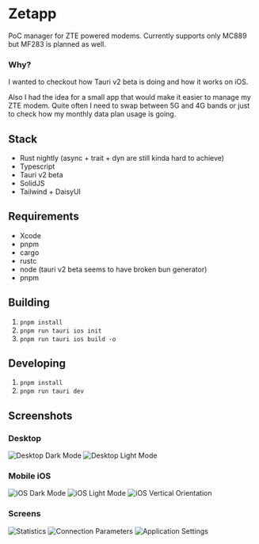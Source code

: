 # Zetapp

PoC manager for ZTE powered modems.
Currently supports only MC889 but MF283 is planned as well.

### Why?

I wanted to checkout how Tauri v2 beta is doing and how it works on iOS.

Also I had the idea for a small app that would make it easier to manage my ZTE modem. 
Quite often I need to swap between 5G and 4G bands or just to check how my monthly data plan usage is going. 

## Stack

- Rust nightly (async + trait + dyn are still kinda hard to achieve)
- Typescript
- Tauri v2 beta
- SolidJS
- Tailwind + DaisyUI

## Requirements

- Xcode
- pnpm
- cargo
- rustc
- node (tauri v2 beta seems to have broken bun generator)
- pnpm 

## Building

1. `pnpm install`
2. `pnpm run tauri ios init`
3. `pnpm run tauri ios build -o` 

## Developing

1. `pnpm install`
2. `pnpm run tauri dev`

## Screenshots

### Desktop

![Desktop Dark Mode](./docs/screenshots/desktop-stats-dark.png "Desktop Dark Mode")
![Desktop Light Mode](./docs/screenshots/desktop-stats-light.png "Desktop Light Mode")

### Mobile iOS

![iOS Dark Mode](./docs/screenshots/ios-stats-dark.png "iOS Dark Mode")
![iOS Light Mode](./docs/screenshots/ios-stats-light.png "iOS Light Mode")
![iOS Vertical Orientation](./docs/screenshots/ios-vert.png "iOS Vertical Orientation")

### Screens

![Statistics](./docs/screenshots/ios-stats-dark.png "Statistics")
![Connection Parameters](./docs/screenshots/ios-params-dark.png "Connection Parameters")
![Application Settings](./docs/screenshots/ios-settings-dark.png "Application Settings")

